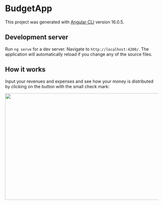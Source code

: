 # BudgetApp 

This project was generated with [Angular CLI](https://github.com/angular/angular-cli) version 16.0.5.

## Development server

Run `ng serve` for a dev server. Navigate to `http://localhost:4200/`. The application will automatically reload if you change any of the source files.

## How it works

Input your revenues and expenses and see how your money is distributed by clicking on the button with the small check mark:

<p align="center">
  <img src="https://github.com/AlbertoJTD/budget-app/assets/89556233/66d8c182-3095-4fa9-903f-f6b978720a96" width="800" height="350" style="text-align:center;">
</p>
